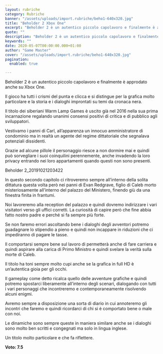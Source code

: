 ```yaml
---
layout: rubriche
category: Rubriche
banner: "/assets/uploads/import.rubriche/beho1-640x320.jpg"
title: "Beholder 2 Xbox One"
excerpt: "Beholder 2 è un autentico piccolo capolavoro e finalmente è approdato anche su Xbox One. Il gioco ha tutti i crismi del punta e clicca e si distingue per la grafica molto particolare e la storia e i dialoghi improntati su temi da cronaca nera. Il titolo dei siberiani Warm Lamp Games è uscito già [&hellip"
quote: ""
description: "Beholder 2 è un autentico piccolo capolavoro e finalmente è approdato anche su Xbox One. Il gioco ha tutti i crismi del punta e clicca e si distingue per la grafica molto particolare e la storia e i dialoghi improntati su temi da cronaca nera. Il titolo dei siberiani Warm Lamp Games è uscito già [&hellip"
keywords: ""
date: 2020-05-07T00:00:00.000+01:00
author: "Game Master"
cover: "/assets/uploads/import.rubriche/beho1-640x320.jpg"
pagination:
  enabled: true

---
```


Beholder 2 è un autentico piccolo capolavoro e finalmente è approdato anche su Xbox One.

Il gioco ha tutti i crismi del punta e clicca e si distingue per la grafica molto particolare e la storia e i dialoghi improntati su temi da cronaca nera.

Il titolo dei siberiani Warm Lamp Games è uscito già nel 2016 nella sua prima incarnazione regalando unanimi consensi positivi di critica e di pubblico agli sviluppatori.

Vestivamo i panni di Carl, all’apparenza un innocuo amministratore di condominio ma in realtà un agente del regime dittatoriale che segnalava potenziali dissidenti.

Grazie ad alcune pillole il personaggio riesce a non dormire mai e quindi può sorvegliare i suoi coinquilini perennemente, anche invadendo la loro privacy entrando nei loro appartamenti quando questi non sono presenti.

Beholder 2\_20191021203422

In questo secondo capitolo ci ritroveremo sempre all’interno della solita dittatura questa volta però nei panni di Evan Redgrave, figlio di Caleb morto misteriosamente all’interno del palazzo del Ministero, finendo giù da una finestra finita in frantumi.

Noi lavoreremo alla reception del palazzo e quindi dovremo indirizzare i vari visitatori verso gli uffici corretti. La curiosità di capire però che fine abbia fatto nostro padre e perché si fa sempre più forte.

Se non faremo errori ascoltando bene i dialoghi degli avventori potremo guadagnare lo stipendio a pieno e quindi non incappare in riduzioni che ci impediranno di pagare le tasse.

Il comportarsi sempre bene sul lavoro di permetterà anche di fare carriera e quindi aspirare alla carica di Primo Ministro e quindi svelare la verità sulla morte di Caleb.

Il titolo ha toni sempre molto cupi anche se la grafica in full HD è un’autentica gioia per gli occhi.

Il gameplay come detto ricalca quello delle avventure grafiche e quindi potremo spostarci liberamente all’interno degli scenari, dialogando con tutti i vari personaggi che incontreremo e contemporaneamente risolvendo alcuni enigmi.

Avremo sempre a disposizione una sorta di diario in cui annoteremo gli incontri che faremo e quindi ricordarci di chi si è comportato bene o male con noi.

Le dinamiche sono sempre queste in maniera similare anche se i dialoghi sono molto ben scritti e congegnati ma solo in lingua inglese.

Un titolo molto particolare e che fa riflettere.

**Voto: 7.5**